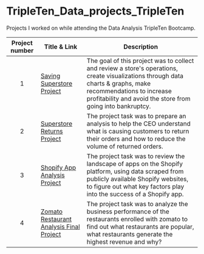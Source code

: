 # TripleTen_Data_projects_TripleTen
Projects I worked on while attending the Data Analysis TripleTen Bootcamp.


| Project number | Title & Link | Description | 
| :-----------: | ----------- |----------- |
| 1 | [Saving Superstore Project](https://github.com/andrewperayil/Superstore-Returns-Project/tree/main) | The goal of this project was to collect and review a store's operations, create visualizations through data charts & graphs, make recommendations to increase profitability and avoid the store from going into bankruptcy. |
| 2 | [Superstore Returns Project]() | The project task was to prepare an analysis to help the CEO understand what is causing customers to return their orders and how to reduce the volume of returned orders. |
| 3 | [Shopify App Analysis Project](https://github.com/Robblodo11/Shopify-App-Analysis-Project) | The project task was to review the landscape of apps on the Shopify platform, using data scraped from publicly available Shopify websites, to figure out what key factors play into the success of a Shopify app. |
| 4 | [Zomato Restaurant Analysis Final Project ](https://github.com/Robblodo11/Zomato-Restaurant-Analysis-Project) | The project task was to analyze the business performance of the restaurants enrolled with zomato to find out what restaurants are popular, what restaurants generate the highest revenue and why? |
